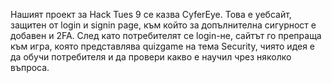 Нашият проект за Hack Tues 9 се казва CyferEye. Това е уебсайт, защитен от
login и signin page, към който за допълнителна сигурност е добавен и 2FA.
След като потребителят се login-не, сайтът го препраща към игра, която представлява
quizgame на тема Security, чиято идея е да обучи потребителя и да провери
какво е научил чрез няколко въпроса. 